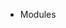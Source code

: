 * Modules
  
  <!-- * [Logging](quickstart.md)
  * [Events](more-pages.md)
  * [UI](custom-navbar.md) -->